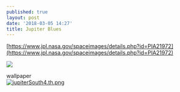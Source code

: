 ```yaml
---
published: true
layout: post
date: '2018-03-05 14:27'
title: Jupiter Blues
---
```

[https://www.jpl.nasa.gov/spaceimages/details.php?id=PIA21972](https://www.jpl.nasa.gov/spaceimages/details.php?id=PIA21972)

![](https://www.jpl.nasa.gov/spaceimages/images/wallpaper/PIA21972-1280x800.jpg)

wallpaper  
[![jupiterSouth4.th.png](https://images.weserv.nl/?url=//cdn.scrot.moe/images/2018/03/05/jupiterSouth4.th.png)](https://images.weserv.nl/?url=//cdn.scrot.moe/images/2018/03/05/jupiterSouth4.png)




